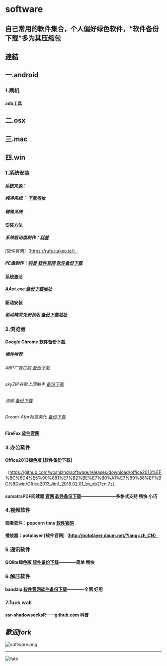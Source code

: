 # software
## __自己常用的軟件集合，个人偏好绿色软件，“软件备份下载”多为其压缩包__


## [連結](https://github.com/woshizhd/software)


## 一.android
### 1.刷机
#### adb工具

## 二.osx
####
## 三.mac

## 四.win
### 1.系统安装
#### 系统来源：
##### 纯净系统： [下载地址](https://msdn.itellyou.cn/)
##### 精简系统
#### 安装方法
##### 系统启动盘制作：[科普](https://mp.weixin.qq.com/s?src=3&timestamp=1539419770&ver=1&signature=qltpV4ojkgQUetAEve*A-P18Ua2PLSTyC0r6Z9gt*icINRGOEz6LEmmqIvx*roZKwVQtHyq-QpeMEfN2Dx4Z8ADH80Ca5As1HsoQV2HVWoa4iyrnuUxCLOKUHT8Wq4S4sfiFYecnn6f4RQk39iy6nNVTM7OYDQEIAikSOBBznI4=) 
[软件官网]（https://rufus.akeo.ie/） 
##### PE盘制作：[科普](https://www.winos.me/archives/225.html) [软件官网](http://www.wepe.com.cn/download.html) [软件备份下载](https://github.com/woshizhd/software/releases/download/%E5%BE%AEPE2.0-winx86/wepe2.0.exe)
#### 系统激活
##### AAct.exe [备份下载地址](https://github.com/woshizhd/software/blob/master/win/%E7%B3%BB%E7%BB%9F%E5%AE%89%E8%A3%85%E5%B7%A5%E5%85%B7/AAct.exe)
#### 驱动安装
##### 驱动精灵免安装版 [备份下载地址](https://github.com/woshizhd/software/blob/master/win/%E7%B3%BB%E7%BB%9F%E5%AE%89%E8%A3%85%E5%B7%A5%E5%85%B7/%E9%A9%B1%E5%8A%A8%E7%B2%BE%E7%81%B5.exe)

### 2.浏览器
#### Google Chrome [软件备份下载](https://github.com/woshizhd/software/releases/download/google-chrome-64.0-winx64/Google.Chrome.zip)
##### 插件推荐
###### ABP广告拦截 [备份下载](https://github.com/woshizhd/software/blob/master/win/Chrome%20extensions/Adblock-Plus_v1.11.crx)
###### skyZIP谷歌上网助手 [备份下载](https://github.com/woshizhd/software/blob/master/win/Chrome%20extensions/skyZIP%E2%84%A2-Proxy_v0.8.3.crx)
###### 油猴 [备份下载](https://github.com/woshizhd/software/blob/master/win/Chrome%20extensions/Tampermonkey_v4.5.crx)
###### Dream-Afar标签美化 [备份下载](https://github.com/woshizhd/software/blob/master/win/Chrome%20extensions/Dream-Afar-New-Tab_v0.3.12.crx)

#### FireFox [软件官网](http://www.firefox.com.cn/)

### 3.办公软件
#### Office2013绿色版 [软件备份下载]
（https://github.com/woshizhd/software/releases/download/office2013%EF%BC%8D4%E5%90%881%E7%B2%BE%E7%B0%A1%E7%89%88%EF%BC%8Dwin/Office2013_4in1_2018.02.01_by_xb21cn.7z）
#### sumatraPDF阅读器 [官网](https://www.sumatrapdfreader.org/free-pdf-reader.html) [软件备份下载](https://github.com/woshizhd/software/raw/master/win/SumatraPDF.exe)————————多格式支持 畅快 小巧

### 4.视频软件
#### 观看软件：popcorn time  [软件官网](https://www.popcorn-time.to/)
#### 播放器：potplayer [软件官网]（http://potplayer.daum.net/?lang=zh_CN）

### 5.通讯软件
#### QQlite绿色版 [软件备份下载](https://github.com/woshizhd/software/releases/download/qq%E7%B6%A0%E8%89%B2%E7%B2%BE%E7%B0%A1%E7%89%887.9/QQ7.9lite.7z)————简单 畅快

### 6.解压软件
#### bandzip [软件官网](http://bandisoft.com/)[软件备份下载](https://github.com/woshizhd/software/releases/download/bandzip-6.12-win/BANDIZIP-SETUP.EXE)————全面 好用

### 7.fuck wall
#### ssr-shadowsocksR——[github.com](github.com) [科普](https://lolico.moe/tutorial/shadowsocksr.html/comment-page-3)


## _歡迎fork_

![software.png](https://i.loli.net/2018/04/11/5ace1407054c0.png)


___
![fate](https://i.loli.net/2018/04/10/5acc9ae74f05e.jpg)

